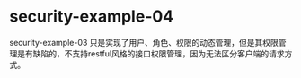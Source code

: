 # security-example-04

security-example-03 只是实现了用户、角色、权限的动态管理，但是其权限管理是有缺陷的，不支持restful风格的接口权限管理，因为无法区分客户端的请求方式。




